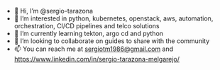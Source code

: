 - 👋 Hi, I’m @sergio-tarazona
- 👀 I’m interested in python, kubernetes, openstack, aws, automation, orchestration, CI/CD pipelines and telco solutions
- 🌱 I’m currently learning tekton, argo cd and python
- 💞️ I’m looking to collaborate on guides to share with the community
- 📫 You can reach me at sergiotm1986@gmail.com and https://www.linkedin.com/in/sergio-tarazona-melgarejo/

<!---
sergio-tarazona/sergio-tarazona is a ✨ special ✨ repository because its `README.md` (this file) appears on your GitHub profile.
You can click the Preview link to take a look at your changes.
--->
